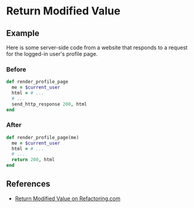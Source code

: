# Return Modified Value

## Example

Here is some server-side code from a website that responds
to a request for the logged-in user's profile page.

### Before

```ruby
def render_profile_page
  me = $current_user
  html = # ...
  # ...
  send_http_response 200, html
end
```

### After

```ruby
def render_profile_page(me)
  me = $current_user
  html = # ...
  # ...
  return 200, html
end
```

## References

- [Return Modified Value on Refactoring.com](https://refactoring.com/catalog/returnModifiedValue.html)
